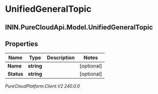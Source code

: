 # UnifiedGeneralTopic

## ININ.PureCloudApi.Model.UnifiedGeneralTopic

## Properties

|Name | Type | Description | Notes|
|------------ | ------------- | ------------- | -------------|
| **Name** | **string** |  | [optional] |
| **Status** | **string** |  | [optional] |



_PureCloudPlatform.Client.V2 240.0.0_
